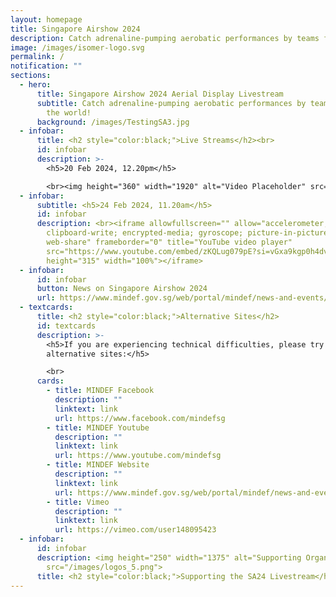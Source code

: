 ```yaml
---
layout: homepage
title: Singapore Airshow 2024
description: Catch adrenaline-pumping aerobatic performances by teams from around the world!
image: /images/isomer-logo.svg
permalink: /
notification: ""
sections:
  - hero:
      title: Singapore Airshow 2024 Aerial Display Livestream
      subtitle: Catch adrenaline-pumping aerobatic performances by teams from around
        the world!
      background: /images/TestingSA3.jpg
  - infobar:
      title: <h2 style="color:black;">Live Streams</h2><br>
      id: infobar
      description: >-
        <h5>20 Feb 2024, 12.20pm</h5>

        <br><img height="360" width="1920" alt="Video Placeholder" src="/images/video_placeholder.jpg">
  - infobar:
      subtitle: <h5>24 Feb 2024, 11.20am</h5>
      id: infobar
      description: <br><iframe allowfullscreen="" allow="accelerometer; autoplay;
        clipboard-write; encrypted-media; gyroscope; picture-in-picture;
        web-share" frameborder="0" title="YouTube video player"
        src="https://www.youtube.com/embed/zKQLug079pE?si=vGxa9kgp0h4dvYKE"
        height="315" width="100%"></iframe>
  - infobar:
      id: infobar
      button: News on Singapore Airshow 2024
      url: https://www.mindef.gov.sg/web/portal/mindef/news-and-events/latest-releases/article-detail/2022/February/11feb22_nr
  - textcards:
      title: <h2 style="color:black;">Alternative Sites</h2>
      id: textcards
      description: >-
        <h5>If you are experiencing technical difficulties, please try these
        alternative sites:</h5>

        <br>
      cards:
        - title: MINDEF Facebook
          description: ""
          linktext: link
          url: https://www.facebook.com/mindefsg
        - title: MINDEF Youtube
          description: ""
          linktext: link
          url: https://www.youtube.com/mindefsg
        - title: MINDEF Website
          description: ""
          linktext: link
          url: https://www.mindef.gov.sg/web/portal/mindef/news-and-events/latest-releases/article-detail/2022/sa2022
        - title: Vimeo
          description: ""
          linktext: link
          url: https://vimeo.com/user148095423
  - infobar:
      id: infobar
      description: <img height="250" width="1375" alt="Supporting Organisation logos"
        src="/images/logos_5.png">
      title: <h2 style="color:black;">Supporting the SA24 Livestream</h2>
---
```

